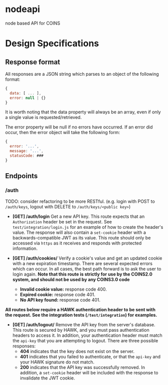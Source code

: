 # nodeapi
node based API for COINS

# Design Specifications
## Response format
All responses are a JSON string which parses to an object of the following format:
```js
{
  data: [ ... ],
  error: null | {}
}
```
It is worth noting that the data property will always be an array, even if only a single value is requested/retrieved.

The error property will be null if no errors have occurred.
If an error did occur, then the error object will take the following form:
```js
{
  error: '...',
  message: '...',
  statusCode: ###
}
```

## Endpoints

### /auth

TODO: consider refactoring to be more RESTful. (e.g. login with POST to `/auth/keys`, logout with DELETE to `/auth/keys/<public key>`)

* **[GET] /auth/login** Get a new API key. This route expects that an
`Authorization` header be set in the request. See `test/integration/login.js`
for an example of how to create the header's value. The response will also
contain a `set-cookie` header with a backwards-compatible JWT as its value.
This route should only be accessed via `https` as it receives and responds with
protected information.

* **[GET] /auth/cookies/<cookie-value>** Verify a cookie's value and get an
updated cookie with a new expiration timestamp. There are several expected
errors which can occur. In all cases, the best path forward is to ask the user
to login again. **Note that this route is strictly for use by the COINS2.0 system, and should not be used by any COINS3.0 code**
  * **Invalid cookie value:** response code 400.
  * **Expired cookie:** response code 401.
  * **No API key found:** response code 401.

**All routes below require a HAWK authentication header to be sent with the
request. See the integration tests (`/test/integration`) for examples.**

* **[GET] /auth/logout/<api-key>** Remove the API key from the server's
database. This route is secured by HAWK, and you must pass authentication headers to access it. In addition, your authentication header must match the `api-key` that you are attempting to logout. There are three possible responses:
  * **404** indicates that the key does not exist on the server.
  * **401** indicates that you failed to authenticate, or that the `api-key` and your HAWK signature do not match.
  * **200** indicates that the API key was successfully removed. In addition, a `set-cookie` header will be included with the response to invalidate the JWT cookie.
